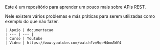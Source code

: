 Este é um repositório para aprender um pouco mais sobre APIs REST.

Nele existem vários problemas e más práticas para serem utilizadas como exemplo do que não fazer.

```
| Apoio | documentacao
| --- | --- |
| Curso | Youtube
| Video | https://www.youtube.com/watch?v=9qeH4mmAWY4
```
